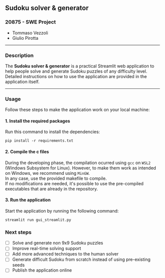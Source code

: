 ## Sudoku solver & generator

### 20875 - SWE Project

- Tommaso Vezzoli
- Giulio Pirotta

---

### Description
The **Sudoku solver & generator** is a practical Streamlit web application to help people solve and generate Sudoku puzzles of any difficulty level. 
Detailed instructions on how to use the application are provided in the application itself.

---

### Usage
Follow these steps to make the application work on your local machine:

#### 1. Install the required packages
Run this command to install the dependencies:
```
pip install -r requirements.txt
```
#### 2. Compile the c files
During the developing phase, the compilation ocurred using `gcc` on `WSL2` (Windows Subsystem for Linux).
However, to make them work as intended on Windows, we recommend using `MinGW`. \
In any case, use the provided makefile to compile. \
If no modifications are needed, it's possible to use the pre-compiled executables that are already in the repository.

#### 3. Run the application
Start the application by running the following command:
```
streamlit run gui_streamlit.py
```

### Next steps
- [ ] Solve and generate non 9x9 Sudoku puzzles
- [ ] Improve real-time solving support
- [ ] Add more advanced techniques to the human solver
- [ ] Generate difficult Sudoku from scratch instead of using pre-existing seeds
- [ ] Publish the application online
